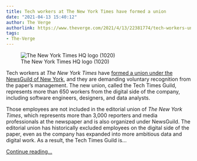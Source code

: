 ```yaml
---
title: Tech workers at The New York Times have formed a union
date: "2021-04-13 15:40:12"
author: The Verge
authorlink: https://www.theverge.com/2021/4/13/22381774/tech-workers-union-nyt-new-york-times-newsguild-guild
tags:
- The-Verge
---
```

<figure>
      <img alt="The New York Times HQ logo (1020)" src="https://cdn.vox-cdn.com/thumbor/kEehgjXfmi00a26SS1C3zDZucb8=/3x0:1017x676/1310x873/cdn.vox-cdn.com/uploads/chorus_image/image/69118961/nytimes-logo-headquarters-stock_1020.1419979248.0.jpg" />
        <figcaption>The New York Times HQ logo (1020)</figcaption>
    </figure>

  <p id="mAQKVc">Tech workers at <em>The New York Times</em> have <a href="https://www.nytimes.com/live/2021/04/13/business/stock-market-today/new-york-times-tech-workers-form-a-union">formed a union under the NewsGuild of New York</a>, and they are demanding voluntary recognition from the paper’s management. The new union, called the Tech Times Guild, represents more than 650 workers from the digital side of the company, including software engineers, designers, and data analysts. </p>
<p id="uugKtk">Those employees are not included in the editorial union of <em>The New York Times</em>, which represents more than 3,000 reporters and media professionals at the newspaper and is also organized under NewsGuild. The editorial union has historically excluded employees on the digital side of the paper, even as the company has expanded into more ambitious data and digital work. As a result, the Tech Times Guild is...</p>
  <p>
    <a href="https://www.theverge.com/2021/4/13/22381774/tech-workers-union-nyt-new-york-times-newsguild-guild">Continue reading&hellip;</a>
  </p>